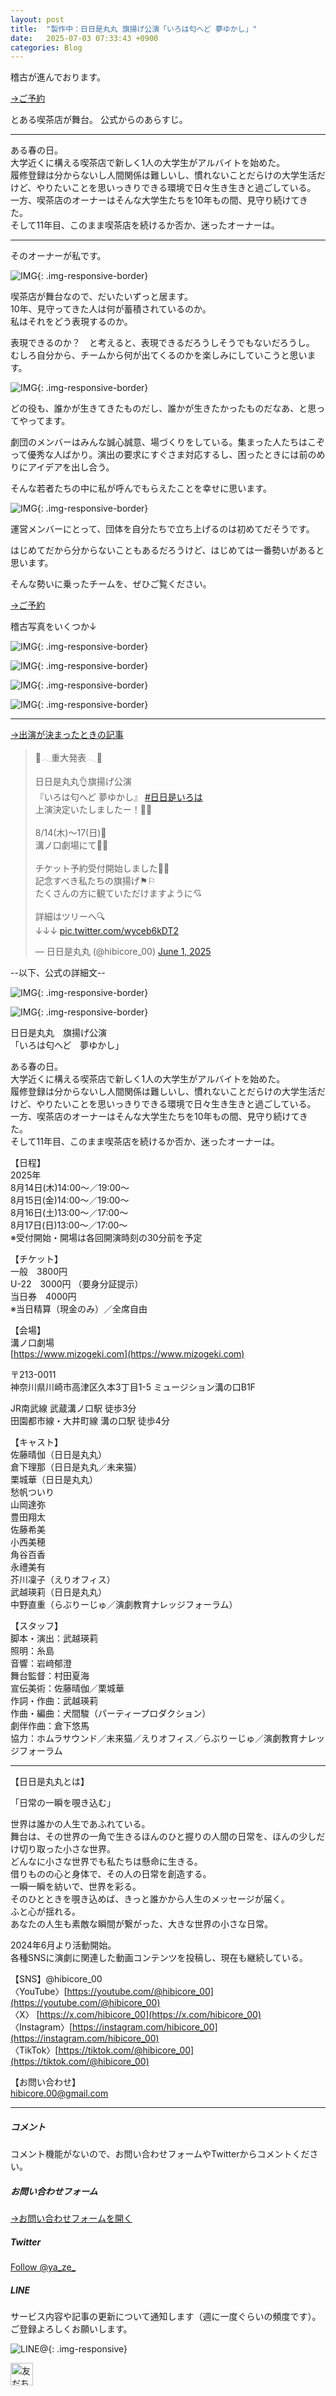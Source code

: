 ```yaml
---
layout: post
title:  "製作中：日日是丸丸 旗揚げ公演「いろは匂へど 夢ゆかし」"
date:   2025-07-03 07:33:43 +0900
categories: Blog
---
```



稽古が進んでおります。

[→ご予約](https://ticket.corich.jp/apply/374777/006/)

とある喫茶店が舞台。
公式からのあらすじ。

---  

ある春の日。  
大学近くに構える喫茶店で新しく1人の大学生がアルバイトを始めた。  
履修登録は分からないし人間関係は難しいし、慣れないことだらけの大学生活だけど、やりたいことを思いっきりできる環境で日々生き生きと過ごしている。  
一方、喫茶店のオーナーはそんな大学生たちを10年もの間、見守り続けてきた。  
そして11年目、このまま喫茶店を続けるか否か、迷ったオーナーは。

---

そのオーナーが私です。

![IMG]({{site.baseurl}}/img/2025/20250703_05.jpg){: .img-responsive-border}

喫茶店が舞台なので、だいたいずっと居ます。  
10年、見守ってきた人は何が蓄積されているのか。  
私はそれをどう表現するのか。

表現できるのか？　と考えると、表現できるだろうしそうでもないだろうし。  
むしろ自分から、チームから何が出てくるのかを楽しみにしていこうと思います。

![IMG]({{site.baseurl}}/img/2025/20250703_06.jpg){: .img-responsive-border}

どの役も、誰かが生きてきたものだし、誰かが生きたかったものだなあ、と思ってやってます。

劇団のメンバーはみんな誠心誠意、場づくりをしている。集まった人たちはこぞって優秀な人ばかり。演出の要求にすぐさま対応するし、困ったときには前のめりにアイデアを出し合う。

そんな若者たちの中に私が呼んでもらえたことを幸せに思います。

![IMG]({{site.baseurl}}/img/2025/20250703_03.jpg){: .img-responsive-border}

運営メンバーにとって、団体を自分たちで立ち上げるのは初めてだそうです。

はじめてだから分からないこともあるだろうけど、はじめては一番勢いがあると思います。

そんな勢いに乗ったチームを、ぜひご覧ください。

[→ご予約](https://ticket.corich.jp/apply/374777/006/)

稽古写真をいくつか↓

![IMG]({{site.baseurl}}/img/2025/20250703_01.jpg){: .img-responsive-border}

![IMG]({{site.baseurl}}/img/2025/20250703_02.jpg){: .img-responsive-border}

![IMG]({{site.baseurl}}/img/2025/20250703_04.jpg){: .img-responsive-border}

![IMG]({{site.baseurl}}/img/2025/20250703_07.jpg){: .img-responsive-border}

---

[→出演が決まったときの記事](https://naoshigenakanoyaze.github.io/blog/2025/06/04/Hibikore/)


<blockquote class="twitter-tweet"><p lang="ja" dir="ltr">🤍𓂃重大発表𓂃💚<br><br>日日是丸丸👌旗揚げ公演<br>『いろは匂へど 夢ゆかし』 <a href="https://twitter.com/hashtag/%E6%97%A5%E6%97%A5%E6%98%AF%E3%81%84%E3%82%8D%E3%81%AF?src=hash&amp;ref_src=twsrc%5Etfw">#日日是いろは</a><br>上演決定いたしましたー！🫧💭<br><br>8/14(木)〜17(日)🍉<br>溝ノ口劇場にて💃🕺<br><br>チケット予約受付開始しました🎫🫶<br>記念すべき私たちの旗揚げ⚑︎⚐︎<br>たくさんの方に観ていただけますように💘<br><br>詳細はツリーへ🔍<br>↓↓↓ <a href="https://t.co/wyceb6kDT2">pic.twitter.com/wyceb6kDT2</a></p>&mdash; 日日是丸丸 (@hibicore_00) <a href="https://twitter.com/hibicore_00/status/1929010307000680931?ref_src=twsrc%5Etfw">June 1, 2025</a></blockquote> <script async src="https://platform.twitter.com/widgets.js" charset="utf-8"></script>


--以下、公式の詳細文--

![IMG]({{site.baseurl}}/img/2025/20250604_01.png){: .img-responsive-border}

![IMG]({{site.baseurl}}/img/2025/20250604_02.png){: .img-responsive-border}


日日是丸丸　旗揚げ公演  
「いろは匂へど　夢ゆかし」

ある春の日。  
大学近くに構える喫茶店で新しく1人の大学生がアルバイトを始めた。  
履修登録は分からないし人間関係は難しいし、慣れないことだらけの大学生活だけど、やりたいことを思いっきりできる環境で日々生き生きと過ごしている。  
一方、喫茶店のオーナーはそんな大学生たちを10年もの間、見守り続けてきた。  
そして11年目、このまま喫茶店を続けるか否か、迷ったオーナーは。

【日程】  
2025年  
8月14日(木)14:00〜／19:00〜  
8月15日(金)14:00〜／19:00〜  
8月16日(土)13:00〜／17:00〜  
8月17日(日)13:00〜／17:00〜  
※受付開始・開場は各回開演時刻の30分前を予定  

【チケット】  
一般　3800円  
U-22　3000円 （要身分証提示）  
当日券　4000円  
※当日精算（現金のみ）／全席自由  

【会場】  
溝ノ口劇場  
[https://www.mizogeki.com](https://www.mizogeki.com)  

〒213-0011  
神奈川県川崎市高津区久本3丁目1-5 ミュージション溝の口B1F  
 
JR南武線 武蔵溝ノ口駅 徒歩3分  
田園都市線・大井町線 溝の口駅 徒歩4分  

【キャスト】  
佐藤晴伽（日日是丸丸）  
倉下理那（日日是丸丸／未来猫）  
栗城華（日日是丸丸）  
愁帆ついり  
山岡達弥  
豊田翔太  
佐藤希美  
小西美穂  
角谷百香  
永禮美有  
芥川凜子（えりオフィス）  
武越瑛莉（日日是丸丸）  
中野直重（らぶりーじゅ／演劇教育ナレッジフォーラム）

【スタッフ】  
脚本・演出：武越瑛莉  
照明：糸島  
音響：岩﨑郁澄  
舞台監督：村田夏海  
宣伝美術：佐藤晴伽／栗城華  
作詞・作曲：武越瑛莉  
作曲・編曲：犬間駿（パーティープロダクション）  
劇伴作曲：倉下悠馬  
協力：ホムラサウンド／未来猫／えりオフィス／らぶりーじゅ／演劇教育ナレッジフォーラム  

________________________________________________

【日日是丸丸とは】  
  
「日常の一瞬を覗き込む」  

世界は誰かの人生であふれている。  
舞台は、その世界の一角で生きるほんのひと握りの人間の日常を、ほんの少しだけ切り取った小さな世界。  
どんなに小さな世界でも私たちは懸命に生きる。  
借りものの心と身体で、その人の日常を創造する。  
一瞬一瞬を紡いで、世界を彩る。  
そのひとときを覗き込めば、きっと誰かから人生のメッセージが届く。  
ふと心が揺れる。  
あなたの人生も素敵な瞬間が繋がった、大きな世界の小さな日常。

2024年6月より活動開始。  
各種SNSに演劇に関連した動画コンテンツを投稿し、現在も継続している。  

【SNS】@hibicore_00  
〈YouTube〉[https://youtube.com/@hibicore_00](https://youtube.com/@hibicore_00)  
〈X〉  [https://x.com/hibicore_00](https://x.com/hibicore_00)   
〈Instagram〉[https://instagram.com/hibicore_00](https://instagram.com/hibicore_00)  
〈TikTok〉[https://tiktok.com/@hibicore_00](https://tiktok.com/@hibicore_00)  

【お問い合わせ】  
hibicore.00@gmail.com   



---
##### コメント
コメント機能がないので、お問い合わせフォームやTwitterからコメントください。

##### お問い合わせフォーム
[→お問い合わせフォームを開く]({{site.baseurl}}/docs/contact/)

##### Twitter

<a href="https://twitter.com/ya_ze_?ref_src=twsrc%5Etfw" class="twitter-follow-button" data-show-count="false">Follow @ya_ze_</a><script async src="https://platform.twitter.com/widgets.js" charset="utf-8"></script>


##### LINE

サービス内容や記事の更新について通知します（週に一度ぐらいの頻度です）。
ご登録よろしくお願いします。

![LINE@]({{site.baseurl}}/img/lineat.png){: .img-responsive}

<a href="https://line.me/R/ti/p/%40tqt3140x"><img height="36" border="0" alt="友だち追加" src="https://scdn.line-apps.com/n/line_add_friends/btn/ja.png"></a>
